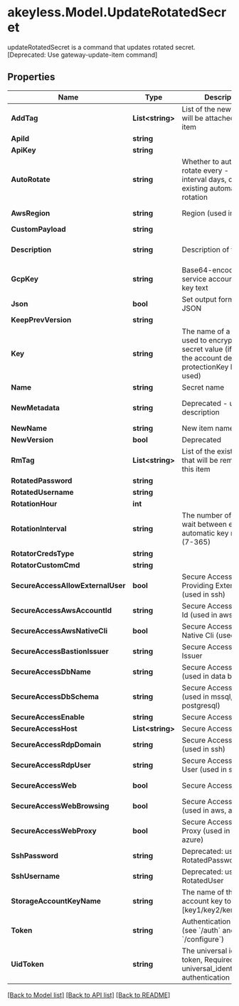 # akeyless.Model.UpdateRotatedSecret
updateRotatedSecret is a command that updates rotated secret. [Deprecated: Use gateway-update-item command]

## Properties

Name | Type | Description | Notes
------------ | ------------- | ------------- | -------------
**AddTag** | **List&lt;string&gt;** | List of the new tags that will be attached to this item | [optional] 
**ApiId** | **string** |  | [optional] 
**ApiKey** | **string** |  | [optional] 
**AutoRotate** | **string** | Whether to automatically rotate every - -rotation-interval days, or disable existing automatic rotation | [optional] 
**AwsRegion** | **string** | Region (used in aws) | [optional] [default to "us-east-2"]
**CustomPayload** | **string** |  | [optional] 
**Description** | **string** | Description of the object | [optional] [default to "default_metadata"]
**GcpKey** | **string** | Base64-encoded service account private key text | [optional] 
**Json** | **bool** | Set output format to JSON | [optional] 
**KeepPrevVersion** | **string** |  | [optional] 
**Key** | **string** | The name of a key that used to encrypt the secret value (if empty, the account default protectionKey key will be used) | [optional] 
**Name** | **string** | Secret name | 
**NewMetadata** | **string** | Deprecated - use description | [optional] [default to "default_metadata"]
**NewName** | **string** | New item name | [optional] 
**NewVersion** | **bool** | Deprecated | [optional] 
**RmTag** | **List&lt;string&gt;** | List of the existent tags that will be removed from this item | [optional] 
**RotatedPassword** | **string** |  | [optional] 
**RotatedUsername** | **string** |  | [optional] 
**RotationHour** | **int** |  | [optional] 
**RotationInterval** | **string** | The number of days to wait between every automatic key rotation (7-365) | [optional] 
**RotatorCredsType** | **string** |  | [optional] 
**RotatorCustomCmd** | **string** |  | [optional] 
**SecureAccessAllowExternalUser** | **bool** | Secure Access Allow Providing External User (used in ssh) | [optional] [default to false]
**SecureAccessAwsAccountId** | **string** | Secure Access Account Id (used in aws) | [optional] 
**SecureAccessAwsNativeCli** | **bool** | Secure Access Aws Native Cli (used in aws) | [optional] 
**SecureAccessBastionIssuer** | **string** | Secure Access Bastion Issuer | [optional] 
**SecureAccessDbName** | **string** | Secure Access DB Name (used in data bases) | [optional] 
**SecureAccessDbSchema** | **string** | Secure Access Schema (used in mssql, postgresql) | [optional] 
**SecureAccessEnable** | **string** | Secure Access Enabled | [optional] 
**SecureAccessHost** | **List&lt;string&gt;** | Secure Access Host | [optional] 
**SecureAccessRdpDomain** | **string** | Secure Access Domain (used in ssh) | [optional] 
**SecureAccessRdpUser** | **string** | Secure Access Override User (used in ssh) | [optional] 
**SecureAccessWeb** | **bool** | Secure Access Web | [optional] [default to false]
**SecureAccessWebBrowsing** | **bool** | Secure Access Isolated (used in aws, azure) | [optional] [default to false]
**SecureAccessWebProxy** | **bool** | Secure Access Web Proxy (used in aws, azure) | [optional] [default to false]
**SshPassword** | **string** | Deprecated: use RotatedPassword | [optional] 
**SshUsername** | **string** | Deprecated: use RotatedUser | [optional] 
**StorageAccountKeyName** | **string** | The name of the storage account key to rotate [key1/key2/kerb1/kerb2] | [optional] 
**Token** | **string** | Authentication token (see &#x60;/auth&#x60; and &#x60;/configure&#x60;) | [optional] 
**UidToken** | **string** | The universal identity token, Required only for universal_identity authentication | [optional] 

[[Back to Model list]](../README.md#documentation-for-models) [[Back to API list]](../README.md#documentation-for-api-endpoints) [[Back to README]](../README.md)

